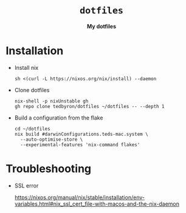 <div align="center">
  <h1><code>dotfiles</code></h1>

  <p>
    <strong>My dotfiles</strong>
  </p>
</div>

# Installation

- Install nix

  ```
  sh <(curl -L https://nixos.org/nix/install) --daemon
  ```

- Clone dotfiles

  ```
  nix-shell -p nixUnstable gh
  gh repo clone tedbyron/dotfiles ~/dotfiles -- --depth 1
  ```

- Build a configuration from the flake

  ```
  cd ~/dotfiles
  nix build #darwinConfigurations.teds-mac.system \
    --auto-optimise-store \
    --experimental-features 'nix-command flakes'
  ```

# Troubleshooting

- SSL error

  <https://nixos.org/manual/nix/stable/installation/env-variables.html#nix_ssl_cert_file-with-macos-and-the-nix-daemon>
